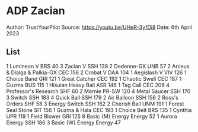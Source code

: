 # ADP Zacian

Author: TrustYourPilot
Source: <https://youtu.be/UHeR-3yfDi8>
Date: 6th April 2023

## List

1 Lumineon V BRS 40
3 Zacian V SSH 138
2 Dedenne-GX UNB 57
2 Arceus & Dialga & Palkia-GX CEC 156
2 Crobat V DAA 104
1 Aegislash V VIV 126
1 Choice Band GRI 121
1 Great Catcher CEC 192
1 Chaotic Swell CEC 187
1 Guzma BUS 115
1 Hisuian Heavy Ball ASR 146
1 Tag Call CEC 206
4 Professor's Research SHF 60
2 Marnie PR-SW 120
4 Metal Saucer SSH 170
3 Switch SSH 183
4 Quick Ball SSH 179
2 Air Balloon SSH 156
2 Boss's Orders SHF 58
3 Energy Switch SSH 162
2 Cherish Ball UNM 191
1 Forest Seal Stone SIT 156
1 Guzma & Hala CEC 193
1 Choice Belt BRS 135
1 Cynthia UPR 119
1 Field Blower GRI 125
8 Basic {M} Energy Energy 52
1 Aurora Energy SSH 186
3 Basic {W} Energy Energy 47
